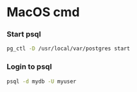 # MacOS cmd

### Start psql
```bash
pg_ctl -D /usr/local/var/postgres start
```

### Login to psql
```bash
psql -d mydb -U myuser
```
